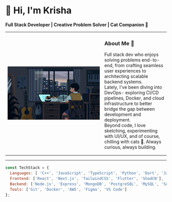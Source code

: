 # 🦈 Hi, I'm Krisha

**Full Stack Developer | Creative Problem Solver | Cat Companion 🐾**

<table>
  <tr>
    <td width="60%">
      <img src="https://github.com/krishachikka/krishachikka/blob/16c21c12609c083ae481ea43113e23baf5093095/assets/meowy.gif" alt="cat typing gif" width="100%" />
    </td>
    <td>
      <h3> About Me 🦖</h3>
      <p>
        Full stack dev who enjoys solving problems end-to-end, from crafting seamless user experiences to architecting scalable backend systems.<br/>
        Lately, I've been diving into DevOps- exploring CI/CD pipelines, Docker, and cloud infrastructure to better bridge the gap between development and deployment.<br/>
        Beyond code, I love sketching, experimenting with UI/UX, and of course, chilling with cats 🐾. Always curious, always building.
      </p>
    </td>
  </tr>
</table>

---

```js
const TechStack = {
  Languages: [ 'C++', 'JavaScript', 'TypeScript', 'Python', 'Dart', 'Java'],
  Frontend: ['React', 'Next.js', 'TailwindCSS', 'Flutter', 'ShadCN'],
  Backend: ['Node.js', 'Express', 'MongoDB', 'PostgreSQL', 'MySQL', 'Socket.IO'],
  Tools: ['Git', 'Docker', 'AWS', 'Figma', 'VS Code']
};
```

